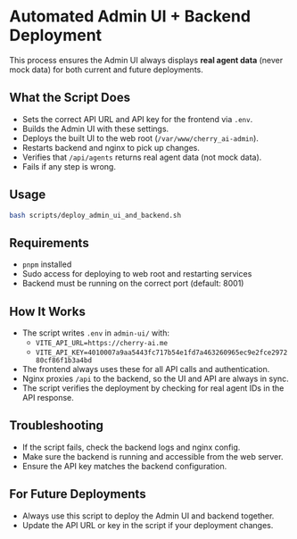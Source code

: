 # Automated Admin UI + Backend Deployment

This process ensures the Admin UI always displays **real agent data** (never mock data) for both current and future deployments.

## What the Script Does
- Sets the correct API URL and API key for the frontend via `.env`.
- Builds the Admin UI with these settings.
- Deploys the built UI to the web root (`/var/www/cherry_ai-admin`).
- Restarts backend and nginx to pick up changes.
- Verifies that `/api/agents` returns real agent data (not mock data).
- Fails if any step is wrong.

## Usage

```bash
bash scripts/deploy_admin_ui_and_backend.sh
```

## Requirements
- `pnpm` installed
- Sudo access for deploying to web root and restarting services
- Backend must be running on the correct port (default: 8001)

## How It Works
- The script writes `.env` in `admin-ui/` with:
  - `VITE_API_URL=https://cherry-ai.me`
  - `VITE_API_KEY=4010007a9aa5443fc717b54e1fd7a463260965ec9e2fce297280cf86f1b3a4bd`
- The frontend always uses these for all API calls and authentication.
- Nginx proxies `/api` to the backend, so the UI and API are always in sync.
- The script verifies the deployment by checking for real agent IDs in the API response.

## Troubleshooting
- If the script fails, check the backend logs and nginx config.
- Make sure the backend is running and accessible from the web server.
- Ensure the API key matches the backend configuration.

## For Future Deployments
- Always use this script to deploy the Admin UI and backend together.
- Update the API URL or key in the script if your deployment changes.
